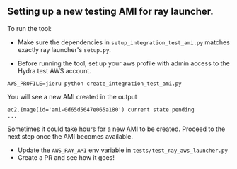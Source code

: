 ## Setting up a new testing AMI for ray launcher.

To run the tool:

- Make sure the dependencies in `setup_integration_test_ami.py` matches exactly ray launcher's `setup.py`.

- Before running the tool, set up your aws profile with admin access to the Hydra test AWS account.
```
AWS_PROFILE=jieru python create_integration_test_ami.py
```
You will see a new AMI created in the output
```commandline
ec2.Image(id='ami-0d65d5647e065a180') current state pending
...
```
Sometimes it could take hours for a new AMI to be created. Proceed to the next step once the 
AMI becomes available.

- Update the `AWS_RAY_AMI` env variable in `tests/test_ray_aws_launcher.py`
- Create a PR and see how it goes!
